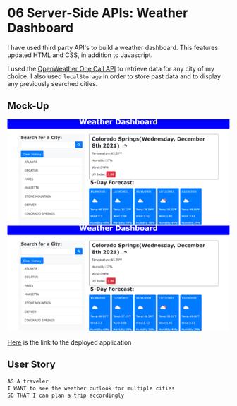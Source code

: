 # 06 Server-Side APIs: Weather Dashboard

I have used third party API's to build a weather dashboard. This features updated HTML and CSS, in addition to Javascript.

I used the  [OpenWeather One Call API](https://openweathermap.org/api/one-call-api) to retrieve data for any city of my choice. I also used `localStorage` in order to store past data and to display any previously searched cities.
## Mock-Up
![screenshot](Assets\weather-dashboard-screenshot.png)
![screenshot](Assets\weather-dashboard-screenshot.png)

[Here](https://kolatham.github.io/weather-dashboard/) is the link to the deployed application

## User Story

```
AS A traveler
I WANT to see the weather outlook for multiple cities
SO THAT I can plan a trip accordingly
